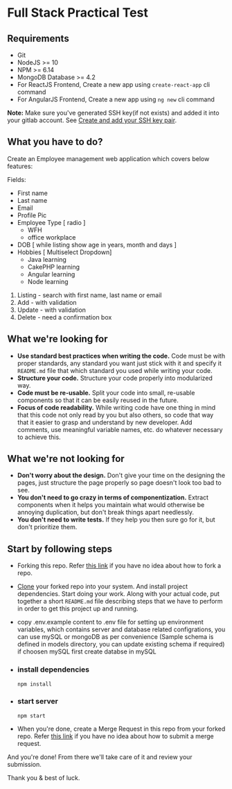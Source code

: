# Full Stack Practical Test

## Requirements

- Git
- NodeJS >= 10
- NPM >= 6.14
- MongoDB Database >= 4.2
- For ReactJS Frontend, Create a new app using `create-react-app` cli command
- For AngularJS Frontend, Create a new app using `ng new` cli command

**Note:**
Make sure you've generated SSH key(if not exists) and added it into your gitlab account. See [Create and add your SSH key pair](https://docs.gitlab.com/ee/gitlab-basics/create-your-ssh-keys.html).

## What you have to do?

Create an Employee management web application which covers below features:

Fields:

- First name
- Last name
- Email
- Profile Pic
- Employee Type [ radio ]
  - WFH
  - office workplace
- DOB [ while listing show age in years, month and days ]
- Hobbies [ Multiselect Dropdown]
  - Java learning
  - CakePHP learning
  - Angular learning
  - Node learning

1. Listing - search with first name, last name or email
2. Add - with validation
3. Update - with validation
4. Delete - need a confirmation box

## What we're looking for

- **Use standard best practices when writing the code.** Code must be with proper standards, any standard you want just stick with it and specify it `README.md` file that which standard you used while writing your code.
- **Structure your code.** Structure your code properly into modularized way.
- **Code must be re-usable.** Split your code into small, re-usable components so that it can be easily reused in the future.
- **Focus of code readability.** While writing code have one thing in mind that this code not only read by you but also others, so code that way that it easier to grasp and understand by new developer. Add comments, use meaningful variable names, etc. do whatever necessary to achieve this.

## What we're not looking for

- **Don't worry about the design.** Don't give your time on the designing the pages, just structure the page properly so page doesn't look too bad to see.
- **You don't need to go crazy in terms of componentization.** Extract components when it helps you maintain what would otherwise be annoying duplication, but don't break things apart needlessly.
- **You don't need to write tests.** If they help you then sure go for it, but don't prioritize them.

## Start by following steps

- Forking this repo. Refer [this link](https://docs.gitlab.com/ee/gitlab-basics/fork-project.html) if you have no idea about how to fork a repo.
- [Clone](https://docs.gitlab.com/ee/gitlab-basics/start-using-git.html#clone-a-repository) your forked repo into your system. And install project dependencies. Start doing your work. Along with your actual code, put together a short `README.md` file describing steps that we have to perform in order to get this project up and running.
- copy .env.example content to .env file for setting up environment variables, which contains server and database related configrations, you can use mySQL or mongoDB as per convenience (Sample schema is defined in models directory, you can update existing schema if required) if choosen mySQL first create databse in mySQL

- ### install dependencies

  `npm install`

- ### start server

  `npm start`

- When you're done, create a Merge Request in this repo from your forked repo. Refer [this link](https://docs.gitlab.com/ee/user/project/merge_requests/creating_merge_requests.html) if you have no idea about how to submit a merge request.

And you're done! From there we'll take care of it and review your submission.

Thank you & best of luck.
